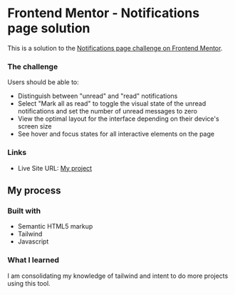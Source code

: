 # Frontend Mentor - Notifications page solution

This is a solution to the [Notifications page challenge on Frontend Mentor](https://www.frontendmentor.io/challenges/notifications-page-DqK5QAmKbC). 

### The challenge

Users should be able to:

- Distinguish between "unread" and "read" notifications
- Select "Mark all as read" to toggle the visual state of the unread notifications and set the number of unread messages to zero
- View the optimal layout for the interface depending on their device's screen size
- See hover and focus states for all interactive elements on the page

### Links

- Live Site URL: [My project](https://julioxbs.github.io/frontendMentor/notifications/)

## My process

### Built with

- Semantic HTML5 markup
- Tailwind
- Javascript

### What I learned

I am consolidating my knowledge of tailwind and intent to do more projects using this tool.
